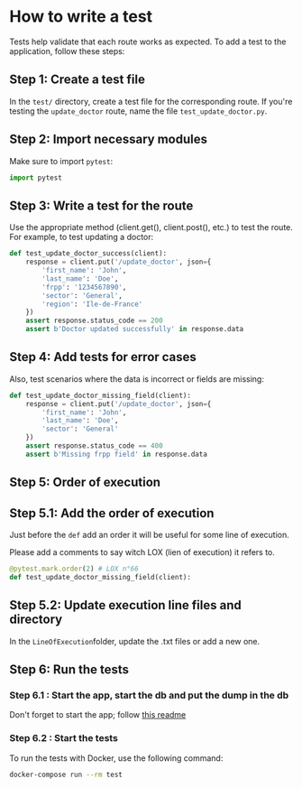 
# How to write a test

Tests help validate that each route works as expected. To add a test to the application, follow these steps:

## Step 1: Create a test file

In the `test/` directory, create a test file for the corresponding route. If you're testing the `update_doctor` route, name the file `test_update_doctor.py`.

## Step 2: Import necessary modules

Make sure to import `pytest`:

```python
import pytest
```

## Step 3: Write a test for the route

Use the appropriate method (client.get(), client.post(), etc.) to test the route. For example, to test updating a doctor:

```python
def test_update_doctor_success(client):
    response = client.put('/update_doctor', json={
        'first_name': 'John',
        'last_name': 'Doe',
        'frpp': '1234567890',
        'sector': 'General',
        'region': 'Ile-de-France'
    })
    assert response.status_code == 200
    assert b'Doctor updated successfully' in response.data
```

## Step 4: Add tests for error cases

Also, test scenarios where the data is incorrect or fields are missing:

```python
def test_update_doctor_missing_field(client):
    response = client.put('/update_doctor', json={
        'first_name': 'John',
        'last_name': 'Doe',
        'sector': 'General'
    })
    assert response.status_code == 400
    assert b'Missing frpp field' in response.data
```

## Step 5: Order of execution

## Step 5.1: Add the order of execution

Just before the `def` add an order it will be useful for some line of execution.

Please add a comments to say witch LOX (lien of execution) it refers to.

```python
@pytest.mark.order(2) # LOX n°66
def test_update_doctor_missing_field(client):
```

## Step 5.2: Update execution line files and directory

In the `LineOfExecution`folder, update the .txt files or add a new one.

## Step 6: Run the tests

### Step 6.1 : Start the app, start the db and put the dump in the db

Don't forget to start the app; follow [this readme](../README.md)

### Step 6.2 : Start the tests

To run the tests with Docker, use the following command:

```bash
docker-compose run --rm test
```
